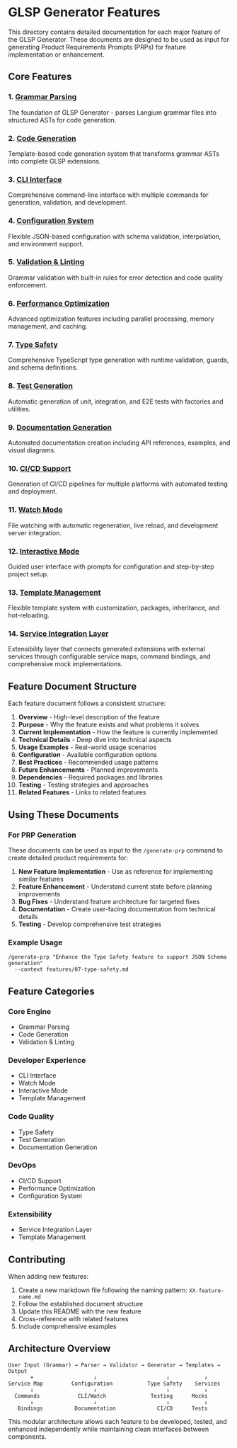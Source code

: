 # GLSP Generator Features

This directory contains detailed documentation for each major feature of the GLSP Generator. These documents are designed to be used as input for generating Product Requirements Prompts (PRPs) for feature implementation or enhancement.

## Core Features

### 1. [Grammar Parsing](./01-grammar-parsing.md)
The foundation of GLSP Generator - parses Langium grammar files into structured ASTs for code generation.

### 2. [Code Generation](./02-code-generation.md)
Template-based code generation system that transforms grammar ASTs into complete GLSP extensions.

### 3. [CLI Interface](./03-cli-interface.md)
Comprehensive command-line interface with multiple commands for generation, validation, and development.

### 4. [Configuration System](./04-configuration.md)
Flexible JSON-based configuration with schema validation, interpolation, and environment support.

### 5. [Validation & Linting](./05-validation-linting.md)
Grammar validation with built-in rules for error detection and code quality enforcement.

### 6. [Performance Optimization](./06-performance-optimization.md)
Advanced optimization features including parallel processing, memory management, and caching.

### 7. [Type Safety](./07-type-safety.md)
Comprehensive TypeScript type generation with runtime validation, guards, and schema definitions.

### 8. [Test Generation](./08-test-generation.md)
Automatic generation of unit, integration, and E2E tests with factories and utilities.

### 9. [Documentation Generation](./09-documentation-generation.md)
Automated documentation creation including API references, examples, and visual diagrams.

### 10. [CI/CD Support](./10-cicd-support.md)
Generation of CI/CD pipelines for multiple platforms with automated testing and deployment.

### 11. [Watch Mode](./11-watch-mode.md)
File watching with automatic regeneration, live reload, and development server integration.

### 12. [Interactive Mode](./12-interactive-mode.md)
Guided user interface with prompts for configuration and step-by-step project setup.

### 13. [Template Management](./13-template-management.md)
Flexible template system with customization, packages, inheritance, and hot-reloading.

### 14. [Service Integration Layer](./14-service-integration.md)
Extensibility layer that connects generated extensions with external services through configurable service maps, command bindings, and comprehensive mock implementations.

## Feature Document Structure

Each feature document follows a consistent structure:

1. **Overview** - High-level description of the feature
2. **Purpose** - Why the feature exists and what problems it solves
3. **Current Implementation** - How the feature is currently implemented
4. **Technical Details** - Deep dive into technical aspects
5. **Usage Examples** - Real-world usage scenarios
6. **Configuration** - Available configuration options
7. **Best Practices** - Recommended usage patterns
8. **Future Enhancements** - Planned improvements
9. **Dependencies** - Required packages and libraries
10. **Testing** - Testing strategies and approaches
11. **Related Features** - Links to related features

## Using These Documents

### For PRP Generation

These documents can be used as input to the `/generate-prp` command to create detailed product requirements for:

1. **New Feature Implementation** - Use as reference for implementing similar features
2. **Feature Enhancement** - Understand current state before planning improvements
3. **Bug Fixes** - Understand feature architecture for targeted fixes
4. **Documentation** - Create user-facing documentation from technical details
5. **Testing** - Develop comprehensive test strategies

### Example Usage

```
/generate-prp "Enhance the Type Safety feature to support JSON Schema generation" 
  --context features/07-type-safety.md
```

## Feature Categories

### Core Engine
- Grammar Parsing
- Code Generation
- Validation & Linting

### Developer Experience
- CLI Interface
- Watch Mode
- Interactive Mode
- Template Management

### Code Quality
- Type Safety
- Test Generation
- Documentation Generation

### DevOps
- CI/CD Support
- Performance Optimization
- Configuration System

### Extensibility
- Service Integration Layer
- Template Management

## Contributing

When adding new features:
1. Create a new markdown file following the naming pattern: `XX-feature-name.md`
2. Follow the established document structure
3. Update this README with the new feature
4. Cross-reference with related features
5. Include comprehensive examples

## Architecture Overview

```
User Input (Grammar) → Parser → Validator → Generator → Templates → Output
       +                   ↓                      ↓           ↓
Service Map         Configuration           Type Safety    Services
       ↓                   ↓                      ↓           ↓
  Commands            CLI/Watch              Testing      Mocks
       ↓                   ↓                      ↓           ↓
   Bindings          Documentation             CI/CD      Tests
```

This modular architecture allows each feature to be developed, tested, and enhanced independently while maintaining clean interfaces between components.